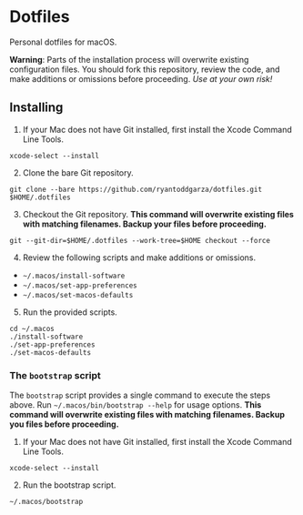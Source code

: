 # Dotfiles

Personal dotfiles for macOS.

**Warning**: Parts of the installation process will overwrite existing configuration files. You should fork this repository, review the code, and make additions or omissions before proceeding. _Use at your own risk!_

## Installing

1. If your Mac does not have Git installed, first install the Xcode Command Line Tools.

```shell
xcode-select --install
```

2. Clone the bare Git repository.

```shell
git clone --bare https://github.com/ryantoddgarza/dotfiles.git $HOME/.dotfiles
```

3. Checkout the Git repository. **This command will overwrite existing files with matching filenames. Backup your files before proceeding.**

```shell
git --git-dir=$HOME/.dotfiles --work-tree=$HOME checkout --force
```

4. Review the following scripts and make additions or omissions.

- `~/.macos/install-software`
- `~/.macos/set-app-preferences`
- `~/.macos/set-macos-defaults`

5. Run the provided scripts.

```shell
cd ~/.macos
./install-software
./set-app-preferences
./set-macos-defaults
```

### The `bootstrap` script

The `bootstrap` script provides a single command to execute the steps above. Run `~/.macos/bin/bootstrap --help` for usage options. **This command will overwrite existing files with matching filenames. Backup you files before proceeding.**

1. If your Mac does not have Git installed, first install the Xcode Command Line Tools.

```shell
xcode-select --install
```

2. Run the bootstrap script.

```shell
~/.macos/bootstrap
```

